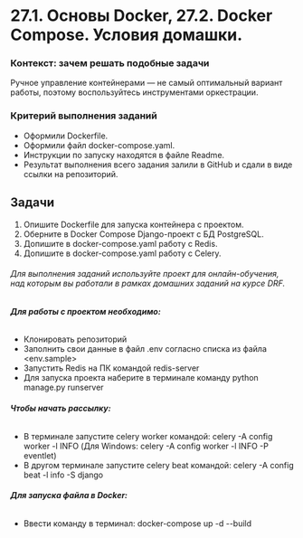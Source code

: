 # 27.1. Основы Docker, 27.2. Docker Compose. Условия домашки.

### Контекст: зачем решать подобные задачи

Ручное управление контейнерами — не самый оптимальный вариант работы, поэтому воспользуйтесь инструментами оркестрации.

### Критерий выполнения заданий

* Оформили Dockerfile.
* Оформили файл docker-compose.yaml.
* Инструкции по запуску находятся в файле Readme.
* Результат выполнения всего задания залили в GitHub и сдали в виде ссылки на репозиторий.

## Задачи

1. Опишите Dockerfile для запуска контейнера с проектом.
2. Оберните в Docker Compose Django-проект с БД PostgreSQL.
3. Допишите в docker-compose.yaml работу с Redis.
4. Допишите в docker-compose.yaml работу с Celery.



###### _Для выполнения заданий используйте проект для онлайн-обучения, над которым вы работали в рамках домашних заданий на курсе DRF._

###### **Для работы с проектом необходимо:**
* Клонировать репозиторий
* Заполнить свои данные в файл .env согласно списка из файла <env.sample>
* Запустить Redis на ПК командой redis-server
* Для запуска проекта наберите в терминале команду python manage.py runserver

###### **Чтобы начать рассылку:**
* В терминале запустите celery worker командой: celery -A config worker -l INFO (Для Windows: celery -A config worker -l INFO -P eventlet)
* В другом терминале запустите celery beat командой: celery -A config beat -l info -S django

###### **Для запуска файла в Docker:**
* Ввести команду в терминал: docker-compose up -d --build

